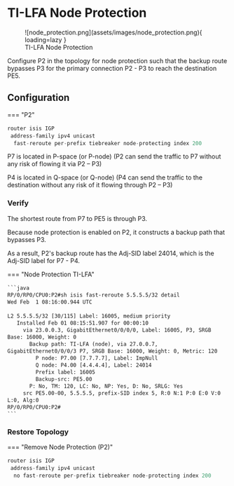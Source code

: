 # TI-LFA Node Protection

<figure markdown>
  ![node_protection.png](assets/images/node_protection.png){ loading=lazy }
  <figcaption>TI-LFA Node Protection</figcaption>
</figure>

Configure P2 in the topology for node protection such that the backup route bypasses P3 for the primary connection P2 - P3 to reach the destination PE5.

## Configuration

=== "P2"
```java
router isis IGP
 address-family ipv4 unicast
  fast-reroute per-prefix tiebreaker node-protecting index 200
```

P7 is located in P-space (or P-node) (P2 can send the traffic to P7 without any risk of flowing it via P2 – P3)

P4 is located in Q-space (or Q-node) (P4 can send the traffic to the destination without any risk of it flowing through P2 – P3)

### Verify

The shortest route from P7 to PE5 is through P3.

Because node protection is enabled on P2, it constructs a backup path that bypasses P3.

As a result, P2's backup route has the Adj-SID label 24014, which is the Adj-SID label for P7 - P4.

=== "Node Protection TI-LFA"

    ```java
    RP/0/RP0/CPU0:P2#sh isis fast-reroute 5.5.5.5/32 detail
    Wed Feb  1 08:16:00.944 UTC
    
    L2 5.5.5.5/32 [30/115] Label: 16005, medium priority
       Installed Feb 01 08:15:51.907 for 00:00:10
         via 23.0.0.3, GigabitEthernet0/0/0/0, Label: 16005, P3, SRGB Base: 16000, Weight: 0
           Backup path: TI-LFA (node), via 27.0.0.7, GigabitEthernet0/0/0/3 P7, SRGB Base: 16000, Weight: 0, Metric: 120
             P node: P7.00 [7.7.7.7], Label: ImpNull
             Q node: P4.00 [4.4.4.4], Label: 24014
             Prefix label: 16005
             Backup-src: PE5.00
           P: No, TM: 120, LC: No, NP: Yes, D: No, SRLG: Yes
         src PE5.00-00, 5.5.5.5, prefix-SID index 5, R:0 N:1 P:0 E:0 V:0 L:0, Alg:0
    RP/0/RP0/CPU0:P2#
    ```


### Restore Topology
=== "Remove Node Protection (P2)"

```java
router isis IGP
 address-family ipv4 unicast
  no fast-reroute per-prefix tiebreaker node-protecting index 200
```


